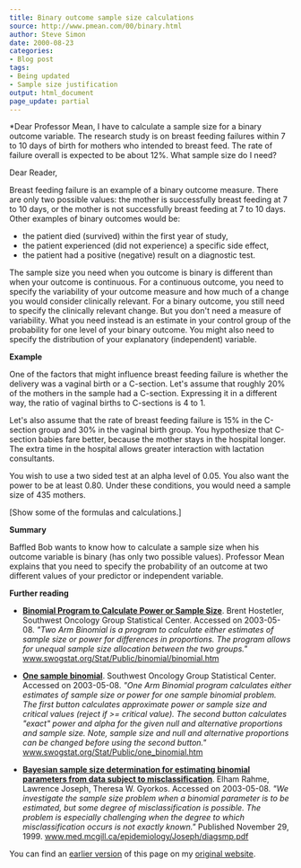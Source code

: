 ```yaml
---
title: Binary outcome sample size calculations
source: http://www.pmean.com/00/binary.html
author: Steve Simon
date: 2000-08-23
categories:
- Blog post
tags:
- Being updated
- Sample size justification
output: html_document
page_update: partial
---
```

*Dear Professor Mean, I have to calculate a sample size for a binary outcome variable. The research study is on breast feeding failures within 7 to 10 days of birth for mothers who intended to breast feed. The rate of failure overall is expected to be about 12%. What sample size do I need?

Dear Reader,

Breast feeding failure is an example of a binary outcome measure. There are only two possible values: the mother is successfully breast feeding at 7 to 10 days, or the mother is not successfully breast feeding at 7 to 10 days. Other examples of binary outcomes would be:

+ the patient died (survived) within the first year of study,
+ the patient experienced (did not experience) a specific side effect,
+ the patient had a positive (negative) result on a diagnostic test.

The sample size you need when you outcome is binary is different than when your outcome is continuous. For a continuous outcome, you need to specify the variability of your outcome measure and how much of a change you would consider clinically relevant. For a binary outcome, you still need to specify the clinically relevant change. But you don't need a measure of variability. What you need instead is an estimate in your control group of the probability for one level of your binary outcome. You might also need to specify the distribution of your explanatory (independent) variable.

**Example**

One of the factors that might influence breast feeding failure is whether the delivery was a vaginal birth or a C-section. Let's assume that roughly 20% of the mothers in the sample had a C-section. Expressing it in a different way, the ratio of vaginal births to C-sections is 4 to 1.

Let's also assume that the rate of breast feeding failure is 15% in the C-section group and 30% in the vaginal birth group. You hypothesize that C-section babies fare better, because the mother stays in the hospital longer. The extra time in the hospital allows greater interaction with lactation consultants.

You wish to use a two sided test at an alpha level of 0.05. You also want the power to be at least 0.80. Under these conditions, you would need a sample size of 435 mothers.

[Show some of the formulas and calculations.]

**Summary**

Baffled Bob wants to know how to calculate a sample size when his outcome variable is binary (has only two possible values). Professor Mean explains that you need to specify the probability of an outcome at two different values of your predictor or independent variable.

**Further reading**

+ **[Binomial Program to Calculate Power or Sample Size](http://www.swogstat.org/Stat/Public/binomial/binomial.htm)**. Brent Hostetler, Southwest Oncology Group Statistical Center. Accessed on 2003-05-08. *"Two Arm Binomial is a program to calculate either estimates of sample size or power for differences in proportions. The program allows for unequal sample size allocation between the two groups."* www.swogstat.org/Stat/Public/binomial/binomial.htm

+ **[One sample binomial](http://www.swogstat.org/Stat/Public/one_binomial.htm)**. Southwest Oncology Group Statistical Center. Accessed on 2003-05-08. *"One Arm Binomial program calculates either estimates of sample size or power for one sample binomial problem. The first button calculates approximate power or sample size and critical values (reject if >= critical value). The second button calculates "exact" power and alpha for the given null and alternative proportions and sample size. Note, sample size and null and alternative proportions can be changed before using the second button."* www.swogstat.org/Stat/Public/one_binomial.htm

+ **[Bayesian sample size determination for estimating binomial parameters from data subject to misclassification](http://www.med.mcgill.ca/epidemiology/Joseph/diagsmp.pdf)**. Elham Rahme, Lawrence Joseph, Theresa W. Gyorkos. Accessed on 2003-05-08. *"We investigate the sample size problem when a binomial parameter is to be estimated, but some degree of misclassification is possible. The problem is especially challenging when the degree to which misclassification occurs is not exactly known."* Published November 29, 1999. www.med.mcgill.ca/epidemiology/Joseph/diagsmp.pdf

You can find an [earlier version][sim1] of this page on my [original website][sim2].

[sim1]: http://www.pmean.com/00/binary.html
[sim2]: http://www.pmean.com/original_site.html

